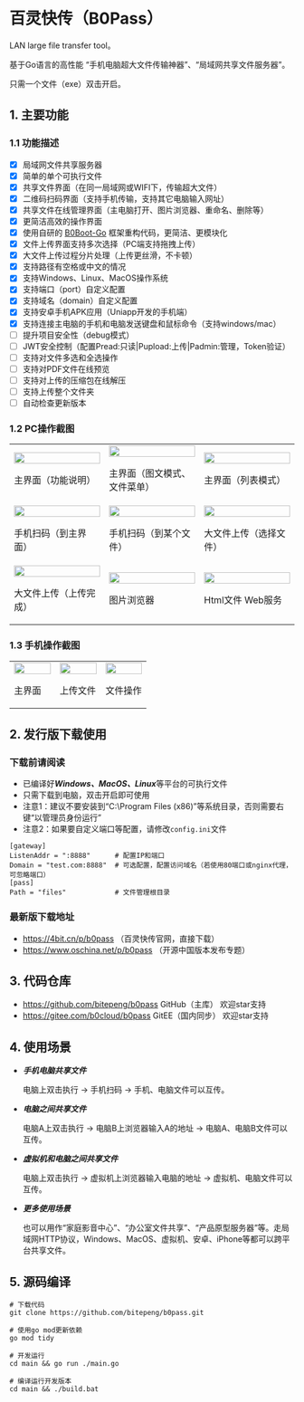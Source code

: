 # 百灵快传（B0Pass）

LAN large file transfer tool。

基于Go语言的高性能 “手机电脑超大文件传输神器”、“局域网共享文件服务器”。

只需一个文件（exe）双击开启。

## 1. 主要功能

### 1.1 功能描述

- [x] 局域网文件共享服务器
- [x] 简单的单个可执行文件
- [x] 共享文件界面（在同一局域网或WIFI下，传输超大文件）
- [x] 二维码扫码界面（支持手机传输，支持其它电脑输入网址）
- [x] 共享文件在线管理界面（主电脑打开、图片浏览器、重命名、删除等）
- [x] 更简洁高效的操作界面
- [x] 使用自研的 <a href="//github.com/bitepeng/b0boot-go" target="_blank">B0Boot-Go</a> 框架重构代码，更简洁、更模块化
- [x] 文件上传界面支持多次选择（PC端支持拖拽上传）
- [x] 大文件上传过程分片处理（上传更丝滑，不卡顿）
- [x] 支持路径有空格或中文的情况
- [x] 支持Windows、Linux、MacOS操作系统
- [x] 支持端口（port）自定义配置
- [x] 支持域名（domain）自定义配置
- [x] 支持安卓手机APK应用（Uniapp开发的手机端）
- [x] 支持连接主电脑的手机和电脑发送键盘和鼠标命令（支持windows/mac）
- [ ] 提升项目安全性（debug模式）
- [ ] JWT安全控制（配置Pread:只读|Pupload:上传|Padmin:管理，Token验证）
- [ ] 支持对文件多选和全选操作
- [ ] 支持对PDF文件在线预览
- [ ] 支持对上传的压缩包在线解压
- [ ] 支持上传整个文件夹
- [ ] 自动检查更新版本

### 1.2 PC操作截图

<table width="100%">
<tr>
<td width="33%">
    <img src="https://gitee.com/b0cloud/b0pass/raw/master/zdoc/_images/pc/01.png" width="100%"/>
    <p>主界面（功能说明）</p>
</td>
<td width="33%">
    <img src="https://gitee.com/b0cloud/b0pass/raw/master/zdoc/_images/pc/02.png" width="100%"/>
    <p>主界面（图文模式、文件菜单）</p>
</td>
<td width="33%">
    <img src="https://gitee.com/b0cloud/b0pass/raw/master/zdoc/_images/pc/03.png" width="100%"/>
    <p>主界面（列表模式）</p>
</td>
</tr>
<tr>
<td width="33%">
    <img src="https://gitee.com/b0cloud/b0pass/raw/master/zdoc/_images/pc/04-1.png" width="100%"/>
    <p>手机扫码（到主界面）</p>
</td>
<td width="33%">
    <img src="https://gitee.com/b0cloud/b0pass/raw/master/zdoc/_images/pc/04-2.png" width="100%"/>
    <p>手机扫码（到某个文件）</p>
</td>
<td width="33%">
    <img src="https://gitee.com/b0cloud/b0pass/raw/master/zdoc/_images/pc/05.png" width="100%"/>
    <p>大文件上传（选择文件）</p>
</td>
</tr>
<tr>
<td width="33%">
    <img src="https://gitee.com/b0cloud/b0pass/raw/master/zdoc/_images/pc/06.png" width="100%"/>
    <p>大文件上传（上传完成）</p>
</td>
<td width="33%">
    <img src="https://gitee.com/b0cloud/b0pass/raw/master/zdoc/_images/pc/07-1.png" width="100%"/>
    <p>图片浏览器</p>
</td>
<td width="33%">
    <img src="https://gitee.com/b0cloud/b0pass/raw/master/zdoc/_images/pc/07-2.png" width="100%"/>
    <p>Html文件 Web服务</p>
</td>
</tr>
</table>

### 1.3 手机操作截图

<table width="100%">
<tr>
<td width="33%">
    <img src="https://gitee.com/b0cloud/b0pass/raw/master/zdoc/_images/phone/01.jpg" width="100%"/>
    <p>主界面</p>
</td>
<td width="33%">
    <img src="https://gitee.com/b0cloud/b0pass/raw/master/zdoc/_images/phone/02.jpg" width="100%"/>
    <p>上传文件</p>
</td>
<td width="33%">
    <img src="https://gitee.com/b0cloud/b0pass/raw/master/zdoc/_images/phone/03.jpg" width="100%"/>
    <p>文件操作</p>
</td>
</tr>
</table>


## 2. 发行版下载使用

### 下载前请阅读
-  已编译好***Windows、MacOS、Linux***等平台的可执行文件
-  只需下载到电脑，双击开启即可使用
-  注意1：建议不要安装到“C:\Program Files (x86)”等系统目录，否则需要右键“以管理员身份运行”
-  注意2：如果要自定义端口等配置，请修改`config.ini`文件
```
[gateway]
ListenAddr = ":8888"      # 配置IP和端口
Domain = "test.com:8888"  # 可选配置，配置访问域名（若使用80端口或nginx代理，可忽略端口）
[pass]
Path = "files"            # 文件管理根目录
```

### 最新版下载地址
- https://4bit.cn/p/b0pass    （百灵快传官网，直接下载）
- https://www.oschina.net/p/b0pass （开源中国版本发布专题）

## 3. 代码仓库
- https://github.com/bitepeng/b0pass   GitHub（主库）   欢迎star支持
- https://gitee.com/b0cloud/b0pass     GitEE（国内同步） 欢迎star支持


## 4. 使用场景
- ***手机电脑共享文件***

    电脑上双击执行 -> 手机扫码 -> 手机、电脑文件可以互传。

- ***电脑之间共享文件***

    电脑A上双击执行 -> 电脑B上浏览器输入A的地址 -> 电脑A、电脑B文件可以互传。

- ***虚拟机和电脑之间共享文件***

    电脑上双击执行 -> 虚拟机上浏览器输入电脑的地址 -> 虚拟机、电脑文件可以互传。

- ***更多使用场景***

    也可以用作“家庭影音中心”、“办公室文件共享”、“产品原型服务器”等。走局域网HTTP协议，Windows、MacOS、虚拟机、安卓、iPhone等都可以跨平台共享文件。

## 5. 源码编译
```
# 下载代码
git clone https://github.com/bitepeng/b0pass.git

# 使用go mod更新依赖
go mod tidy

# 开发运行
cd main && go run ./main.go

# 编译运行开发版本
cd main && ./build.bat
```
